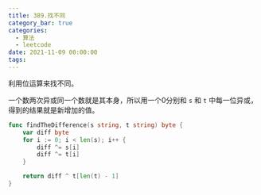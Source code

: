 ```yaml
---
title: 389.找不同
category_bar: true
categories:
  - 算法
  - leetcode
date: 2021-11-09 00:00:00
tags:
---
```


利用位运算来找不同。

一个数两次异或同一个数就是其本身，所以用一个0分别和 `s` 和 `t` 中每一位异或，得到的结果就是新增加的值。

<!-- more -->

```Go
func findTheDifference(s string, t string) byte {
    var diff byte
    for i := 0; i < len(s); i++ {
        diff ^= s[i]
        diff ^= t[i]
    }

    return diff ^ t[len(t) - 1]
}
```

